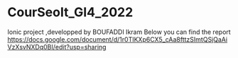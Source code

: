 # CourSeoIt_GI4_2022
Ionic project ,developped by BOUFADDI Ikram
Below you can find the report 
https://docs.google.com/document/d/1r0TIKXp6CX5_cAa8fttzSImtQSjQaAiVzXsvNXDq0BI/edit?usp=sharing
